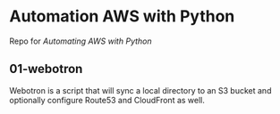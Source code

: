 # Automation AWS with Python

Repo for *Automating AWS with Python*

## 01-webotron

Webotron is a script that will sync a local directory to an S3 bucket and optionally configure Route53 and CloudFront as well.


